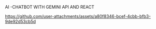 AI -CHATBOT WITH GEMINI API AND REACT



https://github.com/user-attachments/assets/a80f8346-bcef-4cbb-bfb3-9de92d53cb5d
